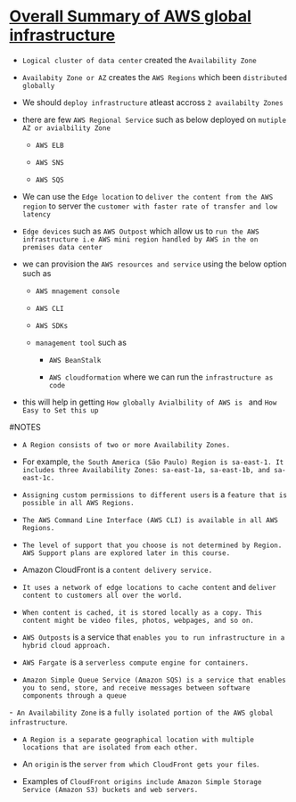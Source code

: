# <ins> Overall Summary of AWS global infrastructure </ins> #

- `Logical cluster of data center` created the `Availability Zone`

- `Availabity Zone or AZ` creates the `AWS Regions` which been `distributed globally`

- We should `deploy infrastructure` atleast accross `2 availabilty Zones`

- there are few `AWS Regional Service` such as below deployed on `mutiple AZ or avialbility Zone`

    - `AWS ELB`

    - `AWS SNS`

    - `AWS SQS`

- We can use the `Edge location` to `deliver the content from the AWS region` to server the `customer with faster rate of transfer and low latency`

- `Edge devices` such as `AWS Outpost` which allow us to `run the AWS infrastructure i.e AWS mini region handled by AWS in the on premises data center`

- we can provision the `AWS resources and service` using the below option such as 

    - `AWS mnagement console`

    - `AWS CLI`

    - `AWS SDKs`

    - `management tool` such as 

        - `AWS BeanStalk`

        - `AWS cloudformation` where we can run the `infrastructure as code`


- this will help in getting `How globally Avialbility of AWS is ` and `How Easy to Set this up`


#NOTES

- `A Region consists of two or more Availability Zones.`

- For example, `the South America (São Paulo) Region is sa-east-1. It includes three Availability Zones: sa-east-1a, sa-east-1b, and sa-east-1c.`

- `Assigning custom permissions to different users` is a `feature that is possible in all AWS Regions.`

- `The AWS Command Line Interface (AWS CLI) is available in all AWS Regions.`

- `The level of support that you choose is not determined by Region. AWS Support plans are explored later in this course.`

- Amazon CloudFront is a `content delivery service. `

- `It uses a network of edge locations to cache content` and `deliver content to customers all over the world.` 

- `When content is cached, it is stored locally as a copy. This content might be video files, photos, webpages, and so on.`

- `AWS Outposts` is a service that `enables you to run infrastructure in a hybrid cloud approach.`

- `AWS Fargate `is a `serverless compute engine for containers.`

- `Amazon Simple Queue Service (Amazon SQS) is a service that enables you to send, store, and receive messages between software components through a queue`

-` An Availability Zone` is a `fully isolated portion of the AWS global infrastructure`.

- `A Region is a separate geographical location with multiple locations that are isolated from each other.`

- An `origin` is the `server` `from which CloudFront gets your files`. 

- Examples of `CloudFront origins include Amazon Simple Storage Service (Amazon S3) buckets and web servers.`